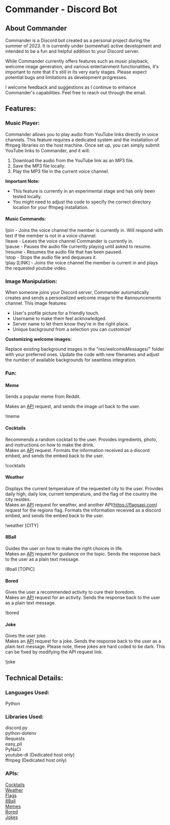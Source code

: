 # Commander - Discord Bot
## About Commander

Commander is a Discord bot created as a personal project during the summer of 2023. It is currently under (somewhat) active development and intended to be a fun and helpful addition to your Discord server.    

While Commander currently offers features such as music playback, welcome image generation, and various entertainment functionalities, it's important to note that it's still in its very early stages. Please expect potential bugs and limitations as development progresses.    

I welcome feedback and suggestions as I continue to enhance Commander's capabilities. Feel free to reach out through the email.    

## Features:

### Music Player:
Commander allows you to play audio from YouTube links directly in voice channels. This feature requires a dedicated system and the installation of ffmpeg libraries on the host machine. Once set up, you can simply submit YouTube links to Commander, and it will:  

1. Download the audio from the YouTube link as an MP3 file.
2. Save the MP3 file locally.
3. Play the MP3 file in the current voice channel.

**Important Note:**

- This feature is currently in an experimental stage and has only been tested locally.
- You might need to adjust the code to specify the correct directory location for your ffmpeg installation.

#### Music Commands:
!join - Joins the voice channel the member is currently in. Will respond with text if the member is not in a voice channel.  
!leave - Leaves the voice channel Commander is currently in.  
!pause - Pauses the audio file currently playing until asked to resume.  
!resume - Resumes the audio file that has been paused.  
!stop - Stops the audio file and dequeues it.  
!play [LINK] - Joins the voice channel the member is current in and plays the requested youtube video.   

### Image Manipulation: 

When someone joins your Discord server, Commander automatically creates and sends a personalized welcome image to the #announcements channel. This image features:

- User's profile picture for a friendly touch.
- Username to make them feel acknowledged.
- Server name to let them know they're in the right place.
- Unique background from a selection you can customize!

**Customizing welcome images:**

Replace existing background images in the "res/welcomeMessages/" folder with your preferred ones.
Update the code with new filenames and adjust the number of available backgrounds for seamless integration.

### Fun:

#### Meme

Sends a popular meme from Reddit.  

Makes an [API](https://meme-api.com/) request, and sends the image url back to the user.  

!meme


#### Cocktails

Recommends a random cocktail to the user. Provides ingredients, photo, and instructions on how to make the drink.  
Makes an [API](https://thecocktaildb.com) request. Formats the information received as a discord embed, and sends the embed back to the user.

!cocktails 

#### Weather


Displays the current temperature of the requested city to the user. Provides daily high, daily low, current temperature, and the flag of the country the city resides.  
Makes an [API](https://openweathermap.org) request for weather, and another API(https://flagsapi.com) request for the regions flag. Formats the information received as a discord embed, and sends the embed back to the user.

!weather [CITY] 

#### 8Ball


Guides the user on how to make the right choices in life.  
Makes an [API](https://eightballapi.com) request for guidance on the topic. Sends the response back to the user as a plain text message.

!8ball [TOPIC] 

#### Bored

Gives the user a recommended activity to cure their boredom.  
Makes an [API](https://www.boredapi.com) request for an activity. Sends the response back to the user as a plain text message.

!bored

#### Joke

Gives the user joke.  
Makes an [API](https://v2.jokeapi.dev/) request for a joke. Sends the response back to the user as a plain text message. Please note, these jokes are hard coded to be dark. This can be fixed by modifying the API request link.

!joke  

## Technical Details:

### Languages Used: 
Python

### Libraries Used:
discord.py  
python-dotenv  
Requests  
easy_pil  
PyNaCl  
youtube-dl (Dedicated host only)  
ffmpeg (Dedicated host only)  

### APIs:
[Cocktails](https://thecocktaildb.com)  
[Weather](https://openweathermap.org)  
[Flags](https://flagsapi.com)  
[8Ball](https://eightballapi.com)  
[Memes](https://meme-api.com/)  
[Bored](https://www.boredapi.com)  
[Jokes](https://v2.jokeapi.dev/)  
